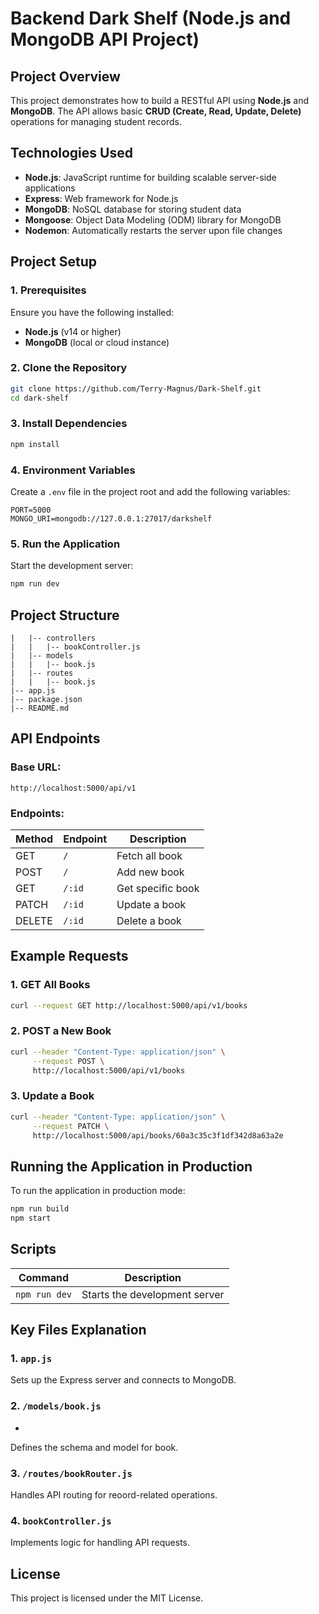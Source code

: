 # Backend Dark Shelf (Node.js and MongoDB API Project)

## **Project Overview**

This project demonstrates how to build a RESTful API using **Node.js** and **MongoDB**. The API allows basic **CRUD (Create, Read, Update, Delete)** operations for managing student records.

## **Technologies Used**

- **Node.js**: JavaScript runtime for building scalable server-side applications
- **Express**: Web framework for Node.js
- **MongoDB**: NoSQL database for storing student data
- **Mongoose**: Object Data Modeling (ODM) library for MongoDB
- **Nodemon**: Automatically restarts the server upon file changes

## **Project Setup**

### **1. Prerequisites**

Ensure you have the following installed:

- **Node.js** (v14 or higher)
- **MongoDB** (local or cloud instance)

### **2. Clone the Repository**

```bash
git clone https://github.com/Terry-Magnus/Dark-Shelf.git
cd dark-shelf
```

### **3. Install Dependencies**

```bash
npm install
```

### **4. Environment Variables**

Create a `.env` file in the project root and add the following variables:

```env
PORT=5000
MONGO_URI=mongodb://127.0.0.1:27017/darkshelf
```

### **5. Run the Application**

Start the development server:

```bash
npm run dev
```

## **Project Structure**

```
|   |-- controllers
|   |   |-- bookController.js
|   |-- models
|   |   |-- book.js
|   |-- routes
|   |   |-- book.js
|-- app.js
|-- package.json
|-- README.md
```

## **API Endpoints**

### **Base URL:**

```
http://localhost:5000/api/v1
```

### **Endpoints:**

| Method | Endpoint | Description       |
| ------ | -------- | ----------------- |
| GET    | `/`      | Fetch all book    |
| POST   | `/`      | Add new book      |
| GET    | `/:id`   | Get specific book |
| PATCH  | `/:id`   | Update a book     |
| DELETE | `/:id`   | Delete a book     |

## **Example Requests**

### **1. GET All Books**

```bash
curl --request GET http://localhost:5000/api/v1/books
```

### **2. POST a New Book**

```bash
curl --header "Content-Type: application/json" \
     --request POST \
     http://localhost:5000/api/v1/books
```

### **3. Update a Book**

```bash
curl --header "Content-Type: application/json" \
     --request PATCH \
     http://localhost:5000/api/books/60a3c35c3f1df342d8a63a2e
```

## **Running the Application in Production**

To run the application in production mode:

```bash
npm run build
npm start
```

## **Scripts**

| Command       | Description                   |
| ------------- | ----------------------------- |
| `npm run dev` | Starts the development server |

## **Key Files Explanation**

### **1. `app.js`**

Sets up the Express server and connects to MongoDB.

### **2. `/models/book.js`**

-

Defines the schema and model for book.

### **3. `/routes/bookRouter.js`**

Handles API routing for reoord-related operations.

### **4. `bookController.js`**

Implements logic for handling API requests.

## **License**

This project is licensed under the MIT License.
